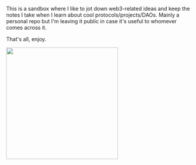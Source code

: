 This is a sandbox where I like to jot down web3-related ideas and keep the notes I take when I learn about cool protocols/projects/DAOs. Mainly a personal repo but I'm leaving it public in case it's useful to whomever comes across it.

That's all, enjoy.

<img src="https://i.kym-cdn.com/photos/images/original/002/229/278/29d" width=auto height=300 />

